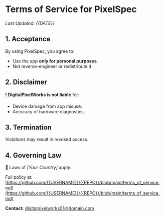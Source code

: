 # Terms of Service for PixelSpec
*Last Updated: {{DATE}}*

## 1. Acceptance
By using PixelSpec, you agree to:
- Use the app **only for personal purposes**.
- Not reverse-engineer or redistribute it.

## 2. Disclaimer
❗ **DigitalPixelWorks is not liable** for:
- Device damage from app misuse.
- Accuracy of hardware diagnostics.

## 3. Termination
Violations may result in revoked access.

## 4. Governing Law
📜 Laws of *[Your Country]* apply.

Full policy at:  
[https://github.com/{{USERNAME}}/{{REPO}}/blob/main/terms_of_service.md](https://github.com/{{USERNAME}}/{{REPO}}/blob/main/terms_of_service.md)

**Contact:** [digitalpixelworks01@domain.com](mailto:digitalpixelworks01@domain.com)  